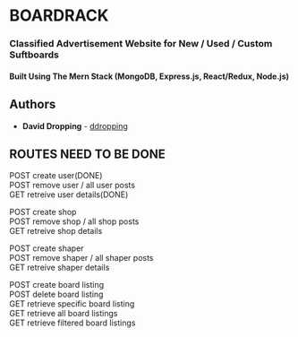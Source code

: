 # BOARDRACK
### Classified Advertisement Website for New / Used / Custom Suftboards  
#### Built Using The Mern Stack (MongoDB, Express.js, React/Redux, Node.js)

## Authors

- **David Dropping** - [ddropping](https://github.com/ddropping)  


## ROUTES NEED TO BE DONE
POST create user(DONE)  
POST remove user / all user posts  
GET  retreive user details(DONE)  
  
POST create shop  
POST remove shop / all shop posts  
GET  retreive shop details  
  
POST create shaper  
POST remove shaper / all shaper posts  
GET  retreive shaper details  
  
POST create board listing  
POST delete board listing  
GET  retrieve specific board listing  
GET  retrieve all board listings  
GET  retrieve filtered board listings  
